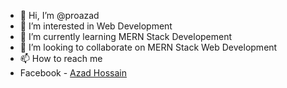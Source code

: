- 👋 Hi, I’m @proazad
- 👀 I’m interested in Web Development
- 🌱 I’m currently learning MERN Stack Developement
- 💞️ I’m looking to collaborate on MERN Stack Web Development
- 📫 How to reach me
- Facebook - <a href="https://facebook.com/azadfree" target="_blank">Azad Hossain</a>

<!---
proazad/proazad is a ✨ special ✨ repository because its `README.md` (this file) appears on your GitHub profile.
You can click the Preview link to take a look at your changes.
--->

